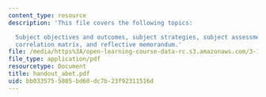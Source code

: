 ```yaml
---
content_type: resource
description: 'This file covers the following topics:

  Subject objectives and outcomes, subject strategies, subject assessment methods,
  correlation matrix, and reflective memorandum.'
file: /media/https%3A/open-learning-course-data-rc.s3.amazonaws.com/3-185-transport-phenomena-in-materials-engineering-fall-2003/bb0335755805bd60dc7b23f92311516d_handout_abet.pdf
file_type: application/pdf
resourcetype: Document
title: handout_abet.pdf
uid: bb033575-5805-bd60-dc7b-23f92311516d
---
```

